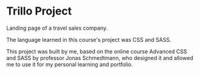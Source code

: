 # Trillo Project

Landing page of a travel sales company.

The language learned in this course's project was CSS and SASS.

This project was built by me, based on the online course Advanced CSS and SASS by professor Jonas Schmedtmann, who designed it and allowed me to use it for my personal learning and portfolio.